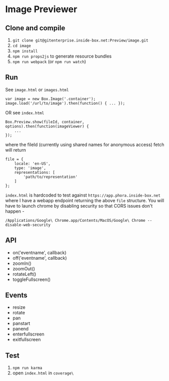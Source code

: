 Image Previewer
===============

Clone and compile
-----------------

1. `git clone git@gitenterprise.inside-box.net:Preview/image.git`
2. `cd image`
3. `npm install`
4. `npm run props2js` to generate resource bundles
4. `npm run webpack` (or `npm run watch`)

Run
---

See `image.html` or `images.html`

    var image = new Box.Image('.container');
    image.load('/url/to/image').then(function() { ... });

OR see `index.html`

    Box.Preview.show(fileId, container, options).then(function(imageViewer) {
        ...
    });

where the fileId (currently using shared names for anonymous access) fetch will return

    file = {
        locale: 'en-US',
        type: 'image',
        representations: [
            'path/to/representation'
        ]
    };

`index.html` is hardcoded to test against `https://app.phora.inside-box.net` where I have a webapp endpoint returning the above `file` structure. You will have to launch chrome by disabling security so that CORS issues don't happen -

    /Applications/Google\ Chrome.app/Contents/MacOS/Google\ Chrome --disable-web-security



API
---
* on('eventname', callback)
* off('eventname', callback)
* zoomIn()
* zoomOut()
* rotateLeft()
* toggleFullscreen()

Events
------
* resize
* rotate
* pan
* panstart
* panend
* enterfullscreen
* exitfullscreen

Test
----

1. `npm run karma`
2. open `index.html` in `coverage\`
